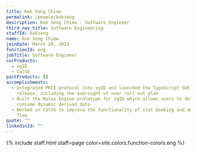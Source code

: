 ```yaml
---
title: Kok Seng Chiew
permalink: /people/kokseng
description: Kok Seng Chiew - Software Engineer
third_nav_title: Software Engineering
staffId: kokseng
name: Kok Seng Chiew
joinDate: March 20, 2023
functionId: eng
jobTitle: Software Engineer
curProducts:
  - sgID
  - CalSG
pastProducts: []
accomplishments:
  - Integrated PKCE protocol into sgID and launched the TypeScript SDK major
    release, including the oversight of user roll-out plan
  - Built the Rules Engine prototype for sgID which allows users to define and
    consume dynamic derived data
  - Worked on CalSG to improve the functionality of slot booking and onboarding
    flow
quote: ""
linkedinId: ""
---
```


{% include staff.html staff=page color=site.colors.function-colors.eng %}
